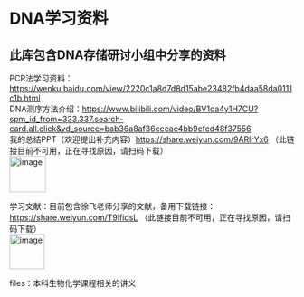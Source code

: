 # DNA学习资料
## 此库包含DNA存储研讨小组中分享的资料
PCR法学习资料： https://wenku.baidu.com/view/2220c1a8d7d8d15abe23482fb4daa58da0111c1b.html \
DNA测序方法介绍：https://www.bilibili.com/video/BV1oa4y1H7CU?spm_id_from=333.337.search-card.all.click&vd_source=bab36a8af36cecae4bb9efed48f37556 \
我的总结PPT（欢迎提出补充内容）https://share.weiyun.com/9ARlrYx6 （此链接目前不可用，正在寻找原因，请扫码下载）\
<img width="64" alt="image" src="https://user-images.githubusercontent.com/91801740/177796860-4d228d5b-9a44-409d-8ebc-9b4360d52418.png"> 

学习文献：目前包含徐飞老师分享的文献，备用下载链接：https://share.weiyun.com/T9lfidsL （此链接目前不可用，正在寻找原因，请扫码下载） \
<img width="62" alt="image" src="https://user-images.githubusercontent.com/91801740/177798652-02e7bf3d-ad21-4db2-81bc-b852e1d6bac1.png">

files：本科生物化学课程相关的讲义

